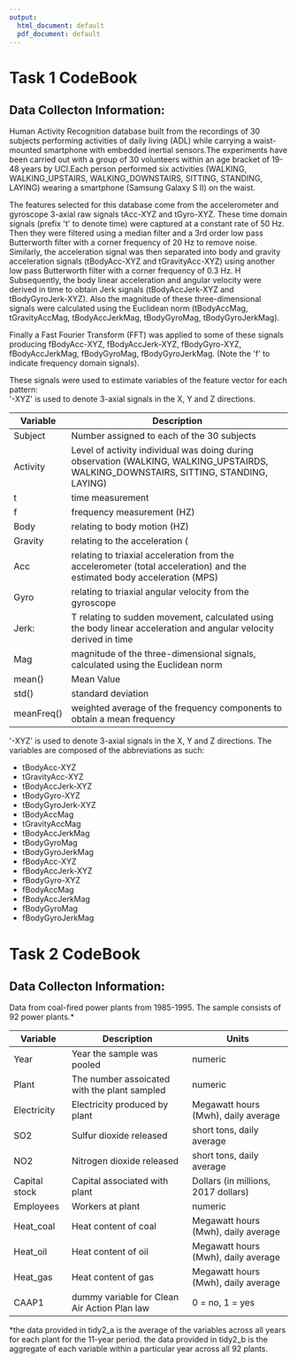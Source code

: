 ```yaml
---
output:
  html_document: default
  pdf_document: default
---
```

# Task 1 CodeBook
## Data Collecton Information:
Human Activity Recognition database built from the recordings of 30 subjects performing activities of daily living (ADL) while carrying a waist-mounted smartphone with embedded inertial sensors.The experiments have been carried out with a group of 30 volunteers within an age bracket of 19-48 years by UCI.Each person performed six activities (WALKING, WALKING_UPSTAIRS, WALKING_DOWNSTAIRS, SITTING, STANDING, LAYING) wearing a smartphone (Samsung Galaxy S II) on the waist.


The features selected for this database come from the accelerometer and gyroscope 3-axial raw signals tAcc-XYZ and tGyro-XYZ. These time domain signals (prefix 't' to denote time) were captured at a constant rate of 50 Hz. Then they were filtered using a median filter and a 3rd order low pass Butterworth filter with a corner frequency of 20 Hz to remove noise. Similarly, the acceleration signal was then separated into body and gravity acceleration signals (tBodyAcc-XYZ and tGravityAcc-XYZ) using another low pass Butterworth filter with a corner frequency of 0.3 Hz. 
H
Subsequently, the body linear acceleration and angular velocity were derived in time to obtain Jerk signals (tBodyAccJerk-XYZ and tBodyGyroJerk-XYZ). Also the magnitude of these three-dimensional signals were calculated using the Euclidean norm (tBodyAccMag, tGravityAccMag, tBodyAccJerkMag, tBodyGyroMag, tBodyGyroJerkMag). 

Finally a Fast Fourier Transform (FFT) was applied to some of these signals producing fBodyAcc-XYZ, fBodyAccJerk-XYZ, fBodyGyro-XYZ, fBodyAccJerkMag, fBodyGyroMag, fBodyGyroJerkMag. (Note the 'f' to indicate frequency domain signals). 

These signals were used to estimate variables of the feature vector for each pattern:  
'-XYZ' is used to denote 3-axial signals in the X, Y and Z directions.

Variable | Description 
-------------- | ------------------------------------------------------ 
Subject | Number assigned to each of the 30 subjects 
Activity | Level of activity individual was doing during observation (WALKING, WALKING_UPSTAIRDS, WALKING_DOWNSTAIRS, SITTING, STANDING, LAYING) 
t | time measurement
f | frequency measurement (HZ)
Body | relating to body motion (HZ)
Gravity | relating to the acceleration (| SI)SI)
Acc |  relating to triaxial acceleration from the accelerometer (total acceleration) and the estimated body acceleration (MPS)
Gyro |  relating to triaxial angular velocity from the gyroscope 
Jerk: | T relating to sudden movement, calculated using the body linear acceleration and angular velocity derived in time
Mag | magnitude of the three-dimensional signals, calculated using the Euclidean norm
mean() | Mean Value
std() | standard deviation  
meanFreq() | weighted average of the frequency components to obtain a mean frequency 



'-XYZ' is used to denote 3-axial signals in the X, Y and Z directions.
The variables are composed of the abbreviations as such:

* tBodyAcc-XYZ
* tGravityAcc-XYZ
* tBodyAccJerk-XYZ
* tBodyGyro-XYZ
* tBodyGyroJerk-XYZ
* tBodyAccMag
* tGravityAccMag
* tBodyAccJerkMag
* tBodyGyroMag
* tBodyGyroJerkMag
* fBodyAcc-XYZ
* fBodyAccJerk-XYZ
* fBodyGyro-XYZ
* fBodyAccMag
* fBodyAccJerkMag
* fBodyGyroMag
* fBodyGyroJerkMag



# Task 2 CodeBook
## Data Collecton Information:
Data from coal-fired power plants from 1985-1995. The sample consists of 92 power plants.*

Variable | Description | Units
-------------- | ------------------------------------- | -------------------  
Year | Year the sample was pooled | numeric
Plant | The number assoicated with the plant sampled  | numeric
Electricity | Electricity produced by plant | Megawatt hours (Mwh), daily average
SO2 | Sulfur dioxide released | short tons, daily average
NO2 | Nitrogen dioxide released | short tons, daily average
Capital stock | Capital associated with plant | Dollars (in millions, 2017 dollars)
Employees | Workers at plant | numeric
Heat_coal | Heat content of coal | Megawatt hours (Mwh), daily average
Heat_oil | Heat content of oil | Megawatt hours (Mwh), daily average
Heat_gas | Heat content of gas | Megawatt hours (Mwh), daily average
CAAP1 | dummy variable for Clean Air Action Plan law | 0 = no, 1 = yes

*the data provided in tidy2_a is the average of the variables across all years for each plant for the 11-year period. the data provided in tidy2_b is the aggregate of each variable within a particular year across all 92 plants.
